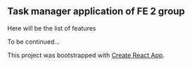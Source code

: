 ## Task manager application of FE 2 group

Here will be the list of features

To be continued...

This project was bootstrapped with [Create React App](https://github.com/facebookincubator/create-react-app).
